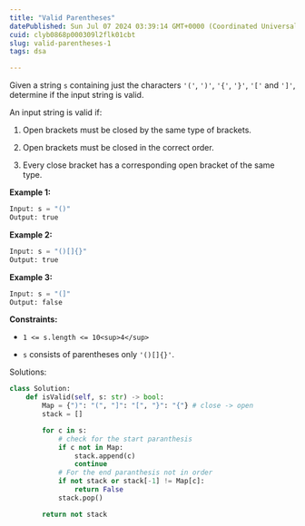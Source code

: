 ```yaml
---
title: "Valid Parentheses"
datePublished: Sun Jul 07 2024 03:39:14 GMT+0000 (Coordinated Universal Time)
cuid: clyb0868p000309l2flk01cbt
slug: valid-parentheses-1
tags: dsa

---
```


Given a string `s` containing just the characters `'('`, `')'`, `'{'`, `'}'`, `'['` and `']'`, determine if the input string is valid.

An input string is valid if:

1. Open brackets must be closed by the same type of brackets.
    
2. Open brackets must be closed in the correct order.
    
3. Every close bracket has a corresponding open bracket of the same type.
    

**Example 1:**

```python
Input: s = "()"
Output: true
```

**Example 2:**

```python
Input: s = "()[]{}"
Output: true
```

**Example 3:**

```python
Input: s = "(]"
Output: false
```

**Constraints:**

* `1 <= s.length <= 10<sup>4</sup>`
    
* `s` consists of parentheses only `'()[]{}'`.
    

Solutions:

```python
class Solution:
    def isValid(self, s: str) -> bool:
        Map = {")": "(", "]": "[", "}": "{"} # close -> open
        stack = []

        for c in s:
            # check for the start paranthesis
            if c not in Map:
                stack.append(c)
                continue
            # For the end paranthesis not in order
            if not stack or stack[-1] != Map[c]:
                return False
            stack.pop()

        return not stack
    
```